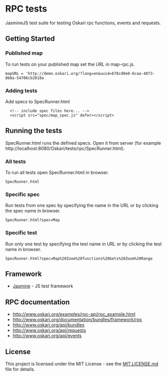 # RPC tests

JasmineJS test suite for testing Oskari rpc functions, events and requests.

## Getting Started

### Published map

To run tests on your published map set the URL in map-rpc.js.

```
mapURL = 'http://demo.oskari.org/?lang=en&uuid=678cd0e0-6caa-48f3-8b8a-54706cb2018a
```

### Adding tests

Add specs to SpecRunner.html

```
  <!-- include spec files here... -->
  <script src="spec/map_spec.js" defer></script>
```

## Running the tests

SpecRunner.html runs the defined specs. Open it from server (for example http://localhost:8080/Oskari/tests/rpc/SpecRunner.html).

### All tests

To run all tests open SpecRunner.html in browser.

```
SpecRunner.html
```

### Specific spec

Run tests from one spec by specifying the name in the URL or by clicking the spec name in browser.

```
SpecRunner.html?spec=Map
```

### Specific test

Run only one test by specifying the test name in URL or by clicking the test name in browser.

```
SpecRunner.html?spec=Map%20Zoom%20functions%20Gets%20Zoom%20Range
```

## Framework

* [Jasmine](https://jasmine.github.io/) - JS test framework

## RPC documentation

* http://www.oskari.org/examples/rpc-api/rpc_example.html
* http://www.oskari.org/documentation/bundles/framework/rpc
* http://www.oskari.org/api/bundles
* http://www.oskari.org/api/requests
* http://www.oskari.org/api/events

## License

This project is licensed under the MIT License - see the [MIT.LICENSE.md](MIT.LICENSE.md) file for details.
